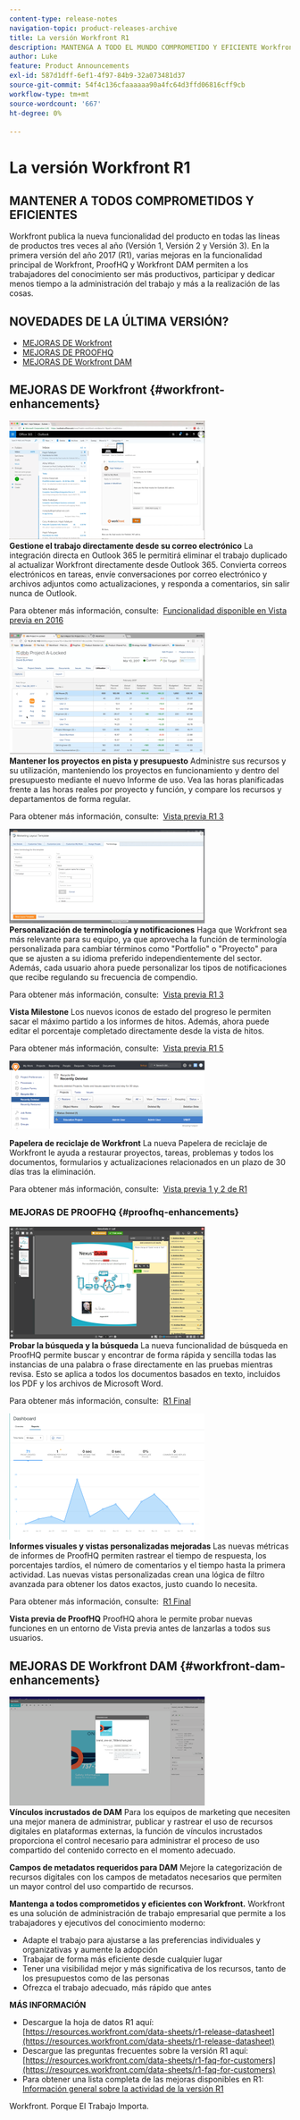 ```yaml
---
content-type: release-notes
navigation-topic: product-releases-archive
title: La versión Workfront R1
description: MANTENGA A TODO EL MUNDO COMPROMETIDO Y EFICIENTE Workfront lanza nuevas funciones de producto a todas las líneas de productos tres veces al año (Versión 1, Versión 2 y Versión 3). En la primera versión del año 2017 (R1), varias mejoras en la funcionalidad principal de Workfront, ProofHQ y Workfront DAM permiten a los trabajadores del conocimiento ser más productivos, participar y dedicar menos tiempo a la administración del trabajo y más a la realización de las cosas.
author: Luke
feature: Product Announcements
exl-id: 587d1dff-6ef1-4f97-84b9-32a073481d37
source-git-commit: 54f4c136cfaaaaaa90a4fc64d3ffd06816cff9cb
workflow-type: tm+mt
source-wordcount: '667'
ht-degree: 0%

---
```


# La versión Workfront R1

## MANTENER A TODOS COMPROMETIDOS Y EFICIENTES

Workfront publica la nueva funcionalidad del producto en todas las líneas de productos tres veces al año (Versión 1, Versión 2 y Versión 3). En la primera versión del año 2017 (R1), varias mejoras en la funcionalidad principal de Workfront, ProofHQ y Workfront DAM permiten a los trabajadores del conocimiento ser más productivos, participar y dedicar menos tiempo a la administración del trabajo y más a la realización de las cosas.

## NOVEDADES DE LA ÚLTIMA VERSIÓN?

* [MEJORAS DE Workfront](#workfront-enhancements)
* [MEJORAS DE PROOFHQ](#proofhq-enhancements)
* [MEJORAS DE Workfront DAM](#workfront-dam-enhancements)

## MEJORAS DE Workfront {#workfront-enhancements}

![Outlook_365_Integration_1.png](assets/outlook-365-integration-1-350x212.png)\
**Gestione el trabajo directamente desde su correo electrónico**
La integración directa en Outlook 365 le permitirá eliminar el trabajo duplicado al actualizar Workfront directamente desde Outlook 365. Convierta correos electrónicos en tareas, envíe conversaciones por correo electrónico y archivos adjuntos como actualizaciones, y responda a comentarios, sin salir nunca de Outlook.

Para obtener más información, consulte:  [Funcionalidad disponible en Vista previa en 2016](../../../../product-announcements/product-releases/quarterly-release-archive/r1-release-activity/available-in-preview-in-2016.md)

![](assets/mceclip0-350x218.png)\
**Mantener los proyectos en pista y presupuesto**
Administre sus recursos y su utilización, manteniendo los proyectos en funcionamiento y dentro del presupuesto mediante el nuevo Informe de uso. Vea las horas planificadas frente a las horas reales por proyecto y función, y compare los recursos y departamentos de forma regular.

Para obtener más información, consulte:  [Vista previa R1 3](../../../../product-announcements/product-releases/quarterly-release-archive/r1-release-activity/r1-preview-3.md)

![](assets/mceclip1-350x169.png)\
**Personalización de terminología y notificaciones**
Haga que Workfront sea más relevante para su equipo, ya que aprovecha la función de terminología personalizada para cambiar términos como &quot;Portfolio&quot; o &quot;Proyecto&quot; para que se ajusten a su idioma preferido independientemente del sector. Además, cada usuario ahora puede personalizar los tipos de notificaciones que recibe regulando su frecuencia de compendio.

Para obtener más información, consulte:  [Vista previa R1 3](../../../../product-announcements/product-releases/quarterly-release-archive/r1-release-activity/r1-preview-3.md)

**Vista Milestone**
Los nuevos iconos de estado del progreso le permiten sacar el máximo partido a los informes de hitos. Además, ahora puede editar el porcentaje completado directamente desde la vista de hitos.

Para obtener más información, consulte:  [Vista previa R1 5](../../../../product-announcements/product-releases/quarterly-release-archive/r1-release-activity/r1-preview-5.md)

![](assets/mceclip3-350x122.png)

**Papelera de reciclaje de Workfront**
La nueva Papelera de reciclaje de Workfront le ayuda a restaurar proyectos, tareas, problemas y todos los documentos, formularios y actualizaciones relacionados en un plazo de 30 días tras la eliminación.

Para obtener más información, consulte:  [Vista previa 1 y 2 de R1](../../../../product-announcements/product-releases/quarterly-release-archive/r1-release-activity/r1-peview-1-and-2.md)

### MEJORAS DE PROOFHQ {#proofhq-enhancements}

![](assets/mceclip4-350x201.png)\
**Probar la búsqueda y la búsqueda**
La nueva funcionalidad de búsqueda en ProofHQ permite buscar y encontrar de forma rápida y sencilla todas las instancias de una palabra o frase directamente en las pruebas mientras revisa. Esto se aplica a todos los documentos basados en texto, incluidos los PDF y los archivos de Microsoft Word.

Para obtener más información, consulte:  [R1 Final](../../../../product-announcements/product-releases/quarterly-release-archive/r1-release-activity/r1-final.md)

![](assets/mceclip5-350x226.png)\
**Informes visuales y vistas personalizadas mejoradas**
Las nuevas métricas de informes de ProofHQ permiten rastrear el tiempo de respuesta, los porcentajes tardíos, el número de comentarios y el tiempo hasta la primera actividad. Las nuevas vistas personalizadas crean una lógica de filtro avanzada para obtener los datos exactos, justo cuando lo necesita.

Para obtener más información, consulte:  [R1 Final](../../../../product-announcements/product-releases/quarterly-release-archive/r1-release-activity/r1-final.md)

**Vista previa de ProofHQ**
ProofHQ ahora le permite probar nuevas funciones en un entorno de Vista previa antes de lanzarlas a todos sus usuarios.

## MEJORAS DE Workfront DAM {#workfront-dam-enhancements}

![](assets/mceclip6-350x195.png)\
**Vínculos incrustados de DAM**
Para los equipos de marketing que necesiten una mejor manera de administrar, publicar y rastrear el uso de recursos digitales en plataformas externas, la función de vínculos incrustados proporciona el control necesario para administrar el proceso de uso compartido del contenido correcto en el momento adecuado.

**Campos de metadatos requeridos para DAM**
Mejore la categorización de recursos digitales con los campos de metadatos necesarios que permiten un mayor control del uso compartido de recursos.

**Mantenga a todos comprometidos y eficientes con Workfront.**
Workfront es una solución de administración de trabajo empresarial que permite a los trabajadores y ejecutivos del conocimiento moderno:

* Adapte el trabajo para ajustarse a las preferencias individuales y organizativas y aumente la adopción
* Trabajar de forma más eficiente desde cualquier lugar
* Tener una visibilidad mejor y más significativa de los recursos, tanto de los presupuestos como de las personas
* Ofrezca el trabajo adecuado, más rápido que antes

**MÁS INFORMACIÓN**

* Descargue la hoja de datos R1 aquí:  [https://resources.workfront.com/data-sheets/r1-release-datasheet](https://resources.workfront.com/data-sheets/r1-release-datasheet)
* Descargue las preguntas frecuentes sobre la versión R1 aquí: [https://resources.workfront.com/data-sheets/r1-faq-for-customers](https://resources.workfront.com/data-sheets/r1-faq-for-customers)
* Para obtener una lista completa de las mejoras disponibles en R1: [Información general sobre la actividad de la versión R1](../../../../product-announcements/product-releases/quarterly-release-archive/r1-release-activity/r1-release-activity-overview.md)

Workfront. Porque El Trabajo Importa.

